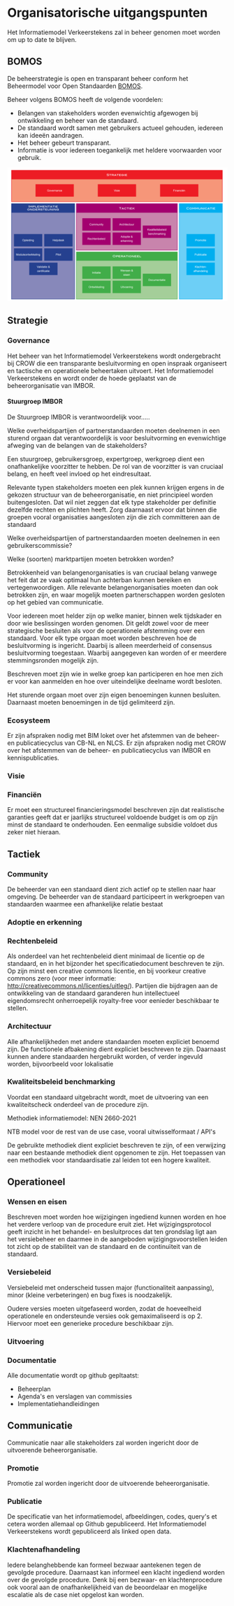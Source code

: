 # Organisatorische uitgangspunten

Het Informatiemodel Verkeerstekens zal in beheer genomen moet worden om up to date te blijven. 

## BOMOS
De beheerstrategie is open en transparant beheer conform het Beheermodel voor Open Standaarden [BOMOS](https://www.forumstandaardisatie.nl/sites/bfs/files/proceedings/FS22-10-04%204b%20BOMOS.pdf).

Beheer volgens BOMOS heeft de volgende voordelen:
* Belangen van stakeholders worden evenwichtig afgewogen bij ontwikkeling en beheer van de standaard.
* De standaard wordt samen met gebruikers actueel gehouden, iedereen kan ideeën aandragen.
* Het beheer gebeurt transparant.
* Informatie is voor iedereen toegankelijk met heldere voorwaarden voor gebruik.

![Activiteitendiagram van BOMOS van Forum voor standaardisatie](./media/bomos.PNG "Activiteitendiagram van Beheermodel voor Open Standaarden (BOMOS) van Forum voor standaardisatie")


## Strategie

### Governance
Het beheer van het Informatiemodel Verkeerstekens wordt ondergebracht bij CROW die een transparante besluitvorming en open inspraak organiseert en tactische en operationele beheertaken uitvoert. Het Informatiemodel Verkeerstekens en wordt onder de hoede geplaatst van de beheerorganisatie van IMBOR. 

#### Stuurgroep IMBOR
De Stuurgroep IMBOR is verantwoordelijk voor..... 


Welke overheidspartijen of partnerstandaarden moeten deelnemen in een sturend orgaan dat verantwoordelijk is voor besluitvorming en evenwichtige afweging van de belangen van de stakeholders?

Een stuurgroep, gebruikersgroep, expertgroep, werkgroep dient een onafhankelijke voorzitter te hebben. De rol van de voorzitter is van cruciaal belang, en heeft veel invloed op het eindresultaat. 

Relevante typen stakeholders moeten een plek kunnen krijgen ergens in de gekozen structuur van de beheerorganisatie, en niet principieel worden buitengesloten. Dat wil niet zeggen dat elk type stakeholder per definitie dezelfde rechten en plichten heeft. Zorg
daarnaast ervoor dat binnen die groepen vooral organisaties aangesloten zijn die zich committeren aan de standaard

Welke overheidspartijen of partnerstandaarden moeten deelnemen in een gebruikerscommissie?

Welke (soorten) marktpartijen moeten betrokken worden?

Betrokkenheid van belangenorganisaties is van cruciaal belang vanwege het feit dat ze vaak optimaal hun achterban kunnen bereiken en vertegenwoordigen. Alle relevante belangenorganisaties moeten dan ook betrokken zijn, en waar mogelijk moeten partnerschappen worden gesloten op het gebied van communicatie.

Voor iedereen moet helder zijn op welke manier, binnen welk tijdskader en door wie beslissingen worden genomen. Dit geldt zowel voor de meer strategische besluiten als voor de operationele afstemming over een standaard. Voor elk type orgaan moet worden beschreven hoe de besluitvorming is ingericht. Daarbij is alleen meerderheid of consensus besluitvorming toegestaan. Waarbij aangegeven kan worden of er meerdere stemmingsronden mogelijk zijn.

Beschreven moet zijn wie in welke groep kan participeren en hoe men zich er voor kan aanmelden en hoe over uiteindelijke deelname wordt besloten.

Het sturende orgaan moet over zijn eigen benoemingen kunnen besluiten. Daarnaast moeten benoemingen in de tijd gelimiteerd zijn. 

### Ecosysteem
Er zijn afspraken nodig met BIM loket over het afstemmen van de beheer- en publicatiecyclus van CB-NL en NLCS.
Er zijn afspraken nodig met CROW over het afstemmen van de beheer- en publicatiecyclus van IMBOR en kennispublicaties.

### Visie


### Financiën
Er moet een structureel financieringsmodel beschreven zijn dat realistische garanties geeft dat er jaarlijks structureel voldoende budget is om op zijn minst de standaard te onderhouden. Een eenmalige subsidie voldoet dus zeker niet hieraan.

## Tactiek


### Community
De beheerder van een standaard dient zich actief op te stellen naar haar omgeving. De beheerder van de standaard participeert in werkgroepen van standaarden waarmee een afhankelijke relatie bestaat


### Adoptie en erkenning



### Rechtenbeleid
Als onderdeel van het rechtenbeleid dient minimaal de licentie op de standaard, en in het bijzonder het specificatiedocument beschreven te zijn. Op zijn minst een creative commons licentie, en bij voorkeur creative commons zero (voor meer informatie:
http://creativecommons.nl/licenties/uitleg/). Partijen die bijdragen aan de ontwikkeling van de standaard garanderen
hun intellectueel eigendomsrecht onherroepelijk royalty-free voor eenieder beschikbaar te stellen. 


### Architectuur
Alle afhankelijkheden met andere standaarden moeten expliciet benoemd zijn. De functionele afbakening dient expliciet beschreven te zijn. Daarnaast kunnen andere standaarden hergebruikt worden, of verder ingevuld worden, bijvoorbeeld voor lokalisatie


### Kwaliteitsbeleid benchmarking

Voordat een standaard uitgebracht wordt, moet de uitvoering van een kwaliteitscheck onderdeel van de procedure zijn. 

Methodiek informatiemodel: NEN 2660-2021

NTB model voor de rest van de use case, vooral uitwisselformaat / API's

De gebruikte methodiek dient expliciet beschreven te zijn, of een verwijzing naar een bestaande methodiek dient opgenomen te zijn.
Het toepassen van een methodiek voor standaardisatie zal leiden tot een hogere kwaliteit. 

## Operationeel


### Wensen en eisen

Beschreven moet worden hoe wijzigingen ingediend kunnen worden en hoe het verdere verloop van de procedure eruit ziet.
Het wijzigingsprotocol geeft inzicht in het behandel- en besluitproces dat ten grondslag ligt aan het versiebeheer en daarmee in de aangeboden wijzigingsvoorstellen leiden tot zicht op de stabiliteit van de standaard en de continuïteit van de standaard.


### Versiebeleid
Versiebeleid met onderscheid tussen major (functionaliteit aanpassing), minor (kleine verbeteringen) en bug fixes is noodzakelijk.

Oudere versies moeten uitgefaseerd worden, zodat de hoeveelheid operationele en ondersteunde versies ook gemaximaliseerd is op 2. Hiervoor moet een generieke procedure beschikbaar zijn.

### Uitvoering


### Documentatie
Alle documentatie wordt op github gepltaatst:
- Beheerplan
- Agenda's en verslagen van commissies
- Implementatiehandleidingen


## Communicatie
Communicatie naar alle stakeholders zal worden ingericht door de uitvoerende beheerorganisatie.

### Promotie
Promotie zal worden ingericht door de uitvoerende beheerorganisatie.


### Publicatie
De specificatie van het informatiemodel, afbeeldingen, codes, query's et cetera worden allemaal op Github gepubliceerd. Het Informatiemodel Verkeerstekens wordt gepubliceerd als linked open data.


### Klachtenafhandeling
Iedere belanghebbende kan formeel bezwaar aantekenen tegen de gevolgde procedure. Daarnaast kan informeel een klacht ingediend worden over de gevolgde procedure. Denk bij een bezwaar- en klachtenprocedure ook vooral aan de onafhankelijkheid van de beoordelaar en mogelijke escalatie als de case niet opgelost kan worden. 

